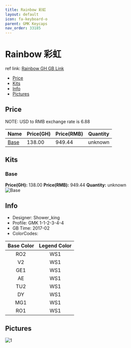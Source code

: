 ```yaml
---
title: Rainbow 彩虹
layout: default
icon: fa-keyboard-o
parent: GMK Keycaps
nav_order: 33185
---
```


# Rainbow 彩虹

ref link: [Rainbow GH GB Link](https://geekhack.org/index.php?topic=87842.0)

* [Price](#price)
* [Kits](#kits)
* [Info](#info)
* [Pictures](#pictures)


## Price  
NOTE: USD to RMB exchange rate is 6.88

| Name          | Price(GH)    |  Price(RMB) | Quantity |
| ------------- | ------------ |  ---------- | -------- |
|[Base](#base)|138.00|949.44|unknown|


## Kits
### Base
**Price(GH):** 138.00    **Price(RMB):** 949.44    **Quantity:** unknown  
<img src="{{ 'assets/images/gmk-keycaps/rainbow/kits_pics/base.png' | relative_url }}" alt="Base" class="image featured">


## Info
* Designer: Shower_king
* Profile: GMK 1-1-2-3-4-4
* GB Time: 2017-02
* ColorCodes: 

|Base Color     | Legend Color
| :-------------: | :------------:
|RO2|WS1
|V2|WS1
|GE1|WS1
|AE|WS1
|TU2|WS1
|DY|WS1
|MG1|WS1
|RO1|WS1


## Pictures
<img src="{{ 'assets/images/gmk-keycaps/rainbow/rendering_pics/1.jpg' | relative_url }}" alt="1" class="image featured">
